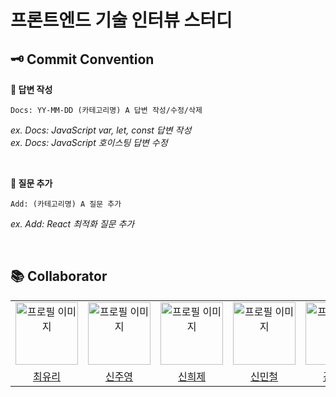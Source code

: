 # 프론트엔드 기술 인터뷰 스터디

## 🗝️ Commit Convention

**📌 답변 작성**

`Docs: YY-MM-DD (카테고리명) A 답변 작성/수정/삭제`

_ex. Docs: JavaScript var, let, const 답변 작성_ <br/>
_ex. Docs: JavaScript 호이스팅 답변 수정_

<br/>

**📌 질문 추가**

`Add: (카테고리명) A 질문 추가`

_ex. Add: React 최적화 질문 추가_

<br/>

## 📚 Collaborator

<table>
  <tbody>
    <tr>
      <td align="center">
        <img style="width: 100px; height: 100px;" src="https://avatars.githubusercontent.com/u/109677566?v=4" alt="프로필 이미지">
      </td>
      <td align="center">
        <img style="width: 100px; height: 100px;" src="https://avatars.githubusercontent.com/u/58963027?v=4" alt="프로필 이미지">
      </td>
      <td align="center">
        <img style="width: 100px; height: 100px;" src="https://avatars.githubusercontent.com/u/107026311?v=4" alt="프로필 이미지">
      </td>
      <td align="center">
        <img style="width: 100px; height: 100px;" src="https://avatars.githubusercontent.com/u/97032929?v=4" alt="프로필 이미지">
      </td>
      <td align="center">
        <img style="width: 100px; height: 100px;" src="https://avatars.githubusercontent.com/u/84097192?v=4" alt="프로필 이미지">
      </td>
    </tr>
    <tr>
      <td align="center"><a href="https://github.com/stella0905">최유리</a></td>
      <td align="center"><a href="https://github.com/godjooyoung">신주영</a></td>
      <td align="center"><a href="https://github.com/Shinheeje">신희제</a></td>
      <td align="center"><a href="https://github.com/MinCheolS">신민철</a></td>
      <td align="center"><a href="https://github.com/hansololiviakim">김한솔</a></td>
    </tr>
  </tbody>
</table>
